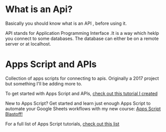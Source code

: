 
# What is an Api?
Basically you should know what is an API , before using it.

API stands for Application Programming Interface .It is a way which heklp you connect to some databases.
The database can either be on a remote  server or at localhost.

# Apps Script and APIs

Collection of apps scripts for connecting to apis. Originally a 2017 project but something I'll be adding more to.

To get started with Apps Script and APIs, [check out this tutorial I created](https://www.benlcollins.com/apps-script/beginner-apis/)

New to Apps Script? Get started and learn just enough Apps Script to automate your Google Sheets workflows with my new course: [Apps Script Blastoff!](https://courses.benlcollins.com/p/apps-script-blastoff/)

For a full list of Apps Script tutorials, [check out this list](https://www.benlcollins.com/articles/#AppsScript)
